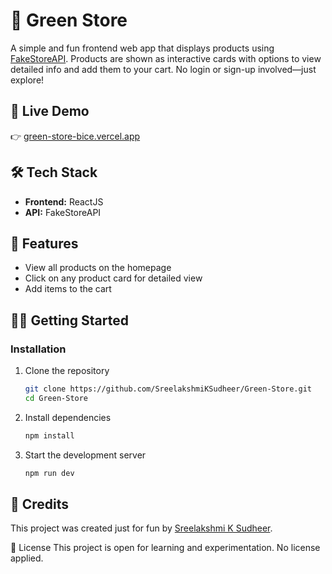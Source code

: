 # 🛒 Green Store

A simple and fun frontend web app that displays products using [FakeStoreAPI](https://fakestoreapi.com/). Products are shown as interactive cards with options to view detailed info and add them to your cart. No login or sign-up involved—just explore!

## 🚀 Live Demo

👉 [green-store-bice.vercel.app](https://green-store-bice.vercel.app/)

## 🛠️ Tech Stack

- **Frontend:** ReactJS
- **API:** FakeStoreAPI

## 📸 Features

- View all products on the homepage
- Click on any product card for detailed view
- Add items to the cart

## 🧑‍💻 Getting Started

### Installation

1. Clone the repository  
   ```bash
   git clone https://github.com/SreelakshmiKSudheer/Green-Store.git
   cd Green-Store
    ```
2. Install dependencies
   ```bash
   npm install
   ```
3. Start the development server
   ```bash
   npm run dev
   ```
## 🤝 Credits
This project was created just for fun by [Sreelakshmi K Sudheer](https://github.com/SreelakshmiKSudheer).

📝 License
This project is open for learning and experimentation. No license applied.